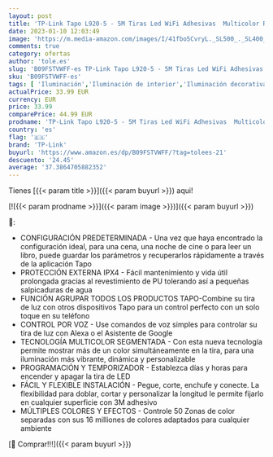 ```yaml
---
layout: post
title: 'TP-Link Tapo L920-5 - 5M Tiras Led WiFi Adhesivas  Multicolor RGB  Iluminación Segmentable  Sync con Música  Control Remoto  Resistencia IPX4  Compatible con Alexa  Google Home '
date: 2023-01-10 12:03:49
image: 'https://m.media-amazon.com/images/I/41fbo5CvryL._SL500_._SL400_.jpg'
comments: true
category: ofertas
author: 'tole.es'
slug: 'B09FSTVWFF-es TP-Link Tapo L920-5 - 5M Tiras Led WiFi Adhesivas...'
sku: 'B09FSTVWFF-es'
tags: [ 'Iluminación','Iluminación de interior','Iluminación decorativa y para usos específicos de interior','Tiras LED de interior','alexa','google','home','tp-link','🇪🇸', ]
actualPrice: 33.99 EUR
currency: EUR
price: 33.99
comparePrice: 44.99 EUR
prodname: 'TP-Link Tapo L920-5 - 5M Tiras Led WiFi Adhesivas  Multicolor RGB  Iluminación Segmentable  Sync con Música  Control Remoto  Resistencia IPX4  Compatible con Alexa  Google Home '
country: 'es'
flag: '🇪🇸'
brand: 'TP-Link'
buyurl: 'https://www.amazon.es/dp/B09FSTVWFF/?tag=tolees-21'
descuento: '24.45'
average: '37.3864705882352'
---
```


Tienes [{{< param title >}}]({{< param buyurl >}}) aqui!

[![{{< param prodname >}}]({{< param image >}})]({{< param buyurl >}})

🔎:

- CONFIGURACIÓN PREDETERMINADA - Una vez que haya encontrado la configuración ideal, para una cena, una noche de cine o para leer un libro, puede guardar los parámetros y recuperarlos rápidamente a través de la aplicación Tapo
- PROTECCIÓN EXTERNA IPX4 - Fácil mantenimiento y vida útil prolongada gracias al revestimiento de PU tolerando así a pequeñas salpicaduras de agua
- FUNCIÓN AGRUPAR TODOS LOS PRODUCTOS TAPO-Combine su tira de luz con otros dispositivos Tapo para un control perfecto con un solo toque en su teléfono
- CONTROL POR VOZ - Use comandos de voz simples para controlar su tira de luz con Alexa o el Asistente de Google
- TECNOLOGÍA MULTICOLOR SEGMENTADA - Con esta nueva tecnología permite mostrar más de un color simultáneamente en la tira, para una iluminación más vibrante, dinámica y personalizable
- PROGRAMACIÓN Y TEMPORIZADOR - Establezca días y horas para encender y apagar la tira de LED
- FÁCIL Y FLEXIBLE INSTALACIÓN - Pegue, corte, enchufe y conecte. La flexibilidad para doblar, cortar y personalizar la longitud le permite fijarlo en cualquier superficie con 3M adhesivo
- MÚLTIPLES COLORES Y EFECTOS - Controle 50 Zonas de color separadas con sus 16 milliones de colores adaptados para cualquier ambiente

[🛒 Comprar!!!]({{< param buyurl >}})
